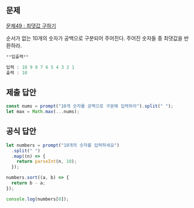 ## 문제

[문제49 : 최댓값 구하기](https://www.notion.so/49-2052f88fe90f4bde93cea5fb63627483)

순서가 없는 10개의 숫자가 공백으로 구분되어 주어진다. 주어진 숫자들 중 최댓값을 반환하라.

```jsx
**입출력**

입력 : 10 9 8 7 6 5 4 3 2 1
출력 : 10
```

## 제출 답안

```jsx
const nums = prompt("10개 숫자를 공백으로 구분해 입력하라").split(" ");
let max = Math.max(...nums);
```

## 공식 답안

```jsx
let numbers = prompt("10개의 숫자를 입력하세요")
  .split(" ")
  .map((n) => {
    return parseInt(n, 10);
  });

numbers.sort((a, b) => {
  return b - a;
});

console.log(numbers[0]);
```
